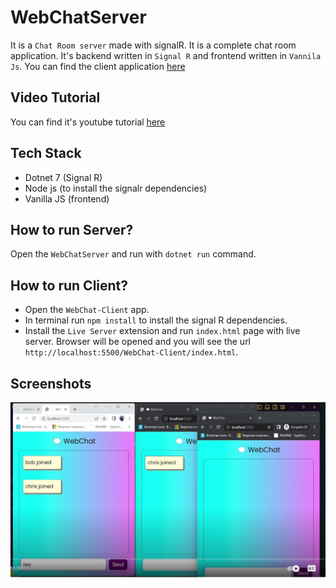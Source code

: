 # WebChatServer

It is a `Chat Room server` made with signalR. It is a complete chat room application. It's backend written in `Signal R` and frontend written in `Vannila Js`. You can find the client application [here](https://github.com/rd003/WebChat-Client)

## Video Tutorial

You can find it's youtube tutorial [here](https://www.youtube.com/watch?v=XECRfpM3P4M)

## Tech Stack

- Dotnet 7 (Signal R)
- Node js (to install the signalr dependencies)
- Vanilla JS (frontend)

## How to run Server?

Open the `WebChatServer` and run with `dotnet run` command.

## How to run Client?

- Open the `WebChat-Client` app.
- In terminal run `npm install` to install the signal R dependencies.
- Install the `Live Server` extension and run `index.html` page with live server. Browser will be opened and you will see the url `http://localhost:5500/WebChat-Client/index.html`.

## Screenshots

![chatroom](./chatroom.jpg)
